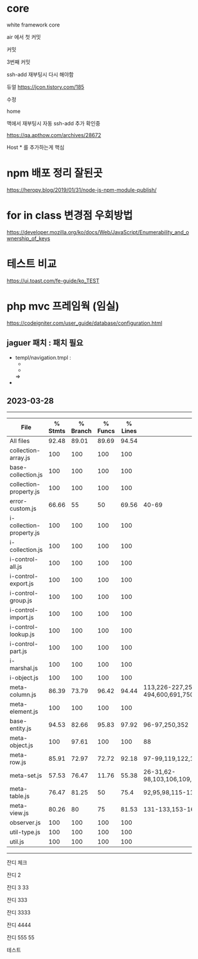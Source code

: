 # core
white framework core

air 에서 첫  커밋

커밋

3번째 커밋


ssh-add 재부팅시 다시 해야함


듀얼
https://jcon.tistory.com/185

수정

home


맥에서 재부팅시 자동 ssh-add 추가 확인중

https://qa.apthow.com/archives/28672

Host * 를 추가하는게 핵심


# npm 배포 정리 잘된곳
https://heropy.blog/2019/01/31/node-js-npm-module-publish/


# for in class 변경점 우회방법
https://developer.mozilla.org/ko/docs/Web/JavaScript/Enumerability_and_ownership_of_keys


# 테스트 비교 
https://ui.toast.com/fe-guide/ko_TEST

# php mvc 프레임웍 (임실)
https://codeigniter.com/user_guide/database/configuration.html


## jaguer 패치 : 패치 필요
- templ/navigation.tmpl : 
    + <li class="item" data-name="<?js= item.longname ?>">
    => <li class="item" data-name="-<?js= item.longname ?>">

## 2023-03-28
----------------------------------------
File                                     | % Stmts | % Branch | % Funcs | % Lines | Uncovered Line #s                                                           
-----------------------------------------|---------|----------|---------|---------|--
All files                 |   92.48 |    89.01 |   89.69 |   94.54 |                                                                 
 collection-array.js      |     100 |      100 |     100 |     100 |                                                                 
 base-collection.js       |     100 |      100 |     100 |     100 |                                                                 
 collection-property.js   |     100 |      100 |     100 |     100 |                                                                 
 error-custom.js          |   66.66 |       55 |      50 |   69.56 | 40-69                                                           
 i-collection-property.js |     100 |      100 |     100 |     100 |                                                                 
 i-collection.js          |     100 |      100 |     100 |     100 |                                                                 
 i-control-all.js         |     100 |      100 |     100 |     100 |                                                                 
 i-control-export.js      |     100 |      100 |     100 |     100 |                                                                 
 i-control-group.js       |     100 |      100 |     100 |     100 |                                                                 
 i-control-import.js      |     100 |      100 |     100 |     100 |                                                                 
 i-control-lookup.js      |     100 |      100 |     100 |     100 |                                                                 
 i-control-part.js        |     100 |      100 |     100 |     100 |                                                                 
 i-marshal.js             |     100 |      100 |     100 |     100 |                                                                 
 i-object.js              |     100 |      100 |     100 |     100 |                                                                 
 meta-column.js           |   86.39 |    73.79 |   96.42 |   94.44 | 113,226-227,251,256,272,354,440,493-494,600,691,750,775,822,860 
 meta-element.js          |     100 |      100 |     100 |     100 |                                                                 
 base-entity.js           |   94.53 |    82.66 |   95.83 |   97.92 | 96-97,250,352                                                   
 meta-object.js           |     100 |    97.61 |     100 |     100 | 88                                                              
 meta-row.js              |   85.91 |    72.97 |   72.72 |   92.18 | 97-99,119,122,157                                               
 meta-set.js              |   57.53 |    76.47 |   11.76 |   55.38 | 26-31,62-98,103,106,109,112,115,118,121,124,127,130,141         
 meta-table.js            |   76.47 |    81.25 |      50 |    75.4 | 92,95,98,115-117,130-144                                        
 meta-view.js             |   80.26 |       80 |      75 |   81.53 | 131-133,153-166                                                 
 observer.js              |     100 |      100 |     100 |     100 |                                                                 
 util-type.js             |     100 |      100 |     100 |     100 |                                                                 
 util.js                  |     100 |      100 |     100 |     100 |    
----------------------------------------

잔디 체크

잔디 2

잔디 3 33

잔디 333

잔디 3333

잔디 4444

잔디 555  55

테스트
